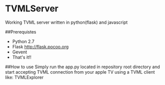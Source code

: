# TVMLServer
Working TVML server written in python(flask) and javascript

##Prerequistes
- Python 2.7
- Flask http://flask.pocoo.org
- Gevent
- That's it!!

##How to use
Simply run the app.py located in repository root directory and start accepting TVML connection from your apple TV using a TVML client like: TVMLExplorer
